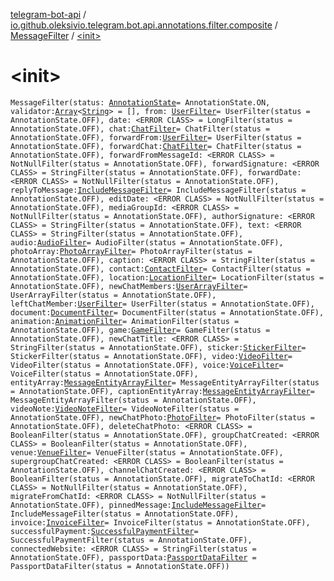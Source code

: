[telegram-bot-api](../../index.md) / [io.github.oleksivio.telegram.bot.api.annotations.filter.composite](../index.md) / [MessageFilter](index.md) / [&lt;init&gt;](./-init-.md)

# &lt;init&gt;

`MessageFilter(status: `[`AnnotationState`](../../io.github.oleksivio.telegram.bot.api.model.annotation/-annotation-state/index.md)` = AnnotationState.ON, validator: `[`Array`](https://kotlinlang.org/api/latest/jvm/stdlib/kotlin/-array/index.html)`<`[`String`](https://kotlinlang.org/api/latest/jvm/stdlib/kotlin/-string/index.html)`> = [], from: `[`UserFilter`](../-user-filter/index.md)` = UserFilter(status = AnnotationState.OFF), date: <ERROR CLASS> = LongFilter(status = AnnotationState.OFF), chat: `[`ChatFilter`](../-chat-filter/index.md)` = ChatFilter(status = AnnotationState.OFF), forwardFrom: `[`UserFilter`](../-user-filter/index.md)` = UserFilter(status = AnnotationState.OFF), forwardChat: `[`ChatFilter`](../-chat-filter/index.md)` = ChatFilter(status = AnnotationState.OFF), forwardFromMessageId: <ERROR CLASS> = NotNullFilter(status = AnnotationState.OFF), forwardSignature: <ERROR CLASS> = StringFilter(status = AnnotationState.OFF), forwardDate: <ERROR CLASS> = NotNullFilter(status = AnnotationState.OFF), replyToMessage: `[`IncludeMessageFilter`](../-include-message-filter/index.md)` = IncludeMessageFilter(status = AnnotationState.OFF), editDate: <ERROR CLASS> = NotNullFilter(status = AnnotationState.OFF), mediaGroupId: <ERROR CLASS> = NotNullFilter(status = AnnotationState.OFF), authorSignature: <ERROR CLASS> = StringFilter(status = AnnotationState.OFF), text: <ERROR CLASS> = StringFilter(status = AnnotationState.OFF), audio: `[`AudioFilter`](../-audio-filter/index.md)` = AudioFilter(status = AnnotationState.OFF), photoArray: `[`PhotoArrayFilter`](../-photo-array-filter/index.md)` = PhotoArrayFilter(status = AnnotationState.OFF), caption: <ERROR CLASS> = StringFilter(status = AnnotationState.OFF), contact: `[`ContactFilter`](../-contact-filter/index.md)` = ContactFilter(status = AnnotationState.OFF), location: `[`LocationFilter`](../-location-filter/index.md)` = LocationFilter(status = AnnotationState.OFF), newChatMembers: `[`UserArrayFilter`](../-user-array-filter/index.md)` = UserArrayFilter(status = AnnotationState.OFF), leftChatMember: `[`UserFilter`](../-user-filter/index.md)` = UserFilter(status = AnnotationState.OFF), document: `[`DocumentFilter`](../-document-filter/index.md)` = DocumentFilter(status = AnnotationState.OFF), animation: `[`AnimationFilter`](../-animation-filter/index.md)` = AnimationFilter(status = AnnotationState.OFF), game: `[`GameFilter`](../-game-filter/index.md)` = GameFilter(status = AnnotationState.OFF), newChatTitle: <ERROR CLASS> = StringFilter(status = AnnotationState.OFF), sticker: `[`StickerFilter`](../-sticker-filter/index.md)` = StickerFilter(status = AnnotationState.OFF), video: `[`VideoFilter`](../-video-filter/index.md)` = VideoFilter(status = AnnotationState.OFF), voice: `[`VoiceFilter`](../-voice-filter/index.md)` = VoiceFilter(status = AnnotationState.OFF), entityArray: `[`MessageEntityArrayFilter`](../-message-entity-array-filter/index.md)` = MessageEntityArrayFilter(status = AnnotationState.OFF), captionEntityArray: `[`MessageEntityArrayFilter`](../-message-entity-array-filter/index.md)` = MessageEntityArrayFilter(status = AnnotationState.OFF), videoNote: `[`VideoNoteFilter`](../-video-note-filter/index.md)` = VideoNoteFilter(status = AnnotationState.OFF), newChatPhoto: `[`PhotoFilter`](../-photo-filter/index.md)` = PhotoFilter(status = AnnotationState.OFF), deleteChatPhoto: <ERROR CLASS> = BooleanFilter(status = AnnotationState.OFF), groupChatCreated: <ERROR CLASS> = BooleanFilter(status = AnnotationState.OFF), venue: `[`VenueFilter`](../-venue-filter/index.md)` = VenueFilter(status = AnnotationState.OFF), supergroupChatCreated: <ERROR CLASS> = BooleanFilter(status = AnnotationState.OFF), channelChatCreated: <ERROR CLASS> = BooleanFilter(status = AnnotationState.OFF), migrateToChatId: <ERROR CLASS> = NotNullFilter(status = AnnotationState.OFF), migrateFromChatId: <ERROR CLASS> = NotNullFilter(status = AnnotationState.OFF), pinnedMessage: `[`IncludeMessageFilter`](../-include-message-filter/index.md)` = IncludeMessageFilter(status = AnnotationState.OFF), invoice: `[`InvoiceFilter`](../-invoice-filter/index.md)` = InvoiceFilter(status = AnnotationState.OFF), successfulPayment: `[`SuccessfulPaymentFilter`](../-successful-payment-filter/index.md)` = SuccessfulPaymentFilter(status = AnnotationState.OFF), connectedWebsite: <ERROR CLASS> = StringFilter(status = AnnotationState.OFF), passportData: `[`PassportDataFilter`](../-passport-data-filter/index.md)` = PassportDataFilter(status = AnnotationState.OFF))`